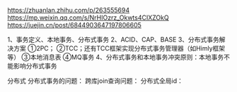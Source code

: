https://zhuanlan.zhihu.com/p/263555694
https://mp.weixin.qq.com/s/NrHIOzrz_Okwts4CIXZOkQ
https://juejin.cn/post/6844903647197806605

1、事务定义、本地事务、分布式事务
2、ACID、CAP、BASE
3、分布式事务解决方案
①2PC；
②TCC；还有TCC框架实现分布式事务管理器（如Himly框架等）
③本地消息表
④MQ事务
4、分布式事务和本地事务冲突原则：本地事务不能影响分布式事务


分布式
分布式事务的问题：
跨库join查询问题：
分布式全局id：